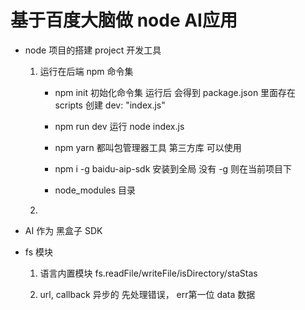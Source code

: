 # 基于百度大脑做 node AI应用
 
  - node 项目的搭建         project 开发工具
      1. 运行在后端 
            npm 命令集
         - npm init 初始化命令集
                运行后 会得到  package.json
                   里面存在  scripts  创建 dev: "index.js"
         - npm run dev 
                运行   node index.js  

         -  npm  yarn 都叫包管理器工具 
                第三方库 可以使用

         -  npm i -g baidu-aip-sdk
            安装到全局
              没有 -g   则在当前项目下

         - node_modules 目录




      2. 


  - AI 作为 黑盒子 
     SDK 


  - fs 模块
      1. 语言内置模块
            fs.readFile/writeFile/isDirectory/staStas

      2. url, callback  异步的
          先处理错误， err第一位
          data 数据

         